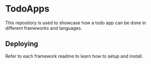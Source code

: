 # TodoApps

This repository is used to showcase how a todo app can be done in different frameworks and languages.

## Deploying
Refer to each framework readme to learn how to setup and install.
